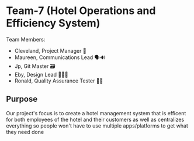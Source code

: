 # Team-7 (Hotel Operations and Efficiency System)
Team Members:
-  Cleveland, Project Manager 👔
-  Maureen, Communications Lead 🗣️🔊
-  Jp, Git Master 🗃️
-  Eby, Design Lead 👩🏻‍🎨
-  Ronald, Quality Assurance Tester 🕵🏽

## Purpose
Our project's focus is to create a hotel management system that is efficent for both employees of the hotel and their customers as well as centralizes everything so people won't have to use multiple apps/platforms to get what they need done
